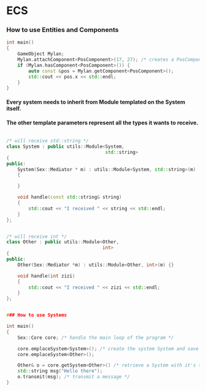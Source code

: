 # ECS

### How to use Entities and Components

```cpp
int main()
{
    GameObject Mylan;
    Mylan.attachComponent<PosComponent>(17, 27); /* creates a PosComponent with 17, 27 as parameters */
    if (Mylan.hasComponent<PosComponent>()) {
        auto const &pos = Mylan.getComponent<PosComponent>();
        std::cout << pos.x << std::endl;
    }
}
```

#### Every system needs to inherit from Module templated on the System itself.
#### The other template parameters represent all the types it wants to receive.

```cpp

/* will receive std::string */
class System : public utils::Module<System,
                                    std::string>
{
public:
    System(Sex::Mediator * m) : utils::Module<System, std::string>(m)
    {

    }

    void handle(const std::string& string)
    {
        std::cout << "I received " << string << std::endl;
    }
};


/* will receive int */
class Other : public utils::Module<Other,
                                   int>
{
public:
    Other(Sex::Mediator *m) : utils::Module<Other, int>(m) {}

    void handle(int zizi)
    {
        std::cout << "I received " << zizi << std::endl;
    }
};


### How to use Systems

int main()
{
    Sex::Core core; /* handle the main loop of the program */

    core.emplaceSystem<System>(); /* create the system System and save it */
    core.emplaceSystem<Other>();

    Other& o = core.getSystem<Other>() /* retrieve a System with it's type */;
    std::string msg("Hello there");
    o.transmit(msg); /* transmit a message */
}
```